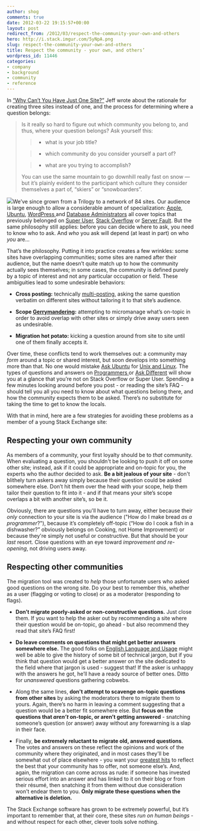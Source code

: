 ```yaml
---
author: shog
comments: true
date: 2012-03-22 19:15:57+00:00
layout: post
redirect_from: /2012/03/respect-the-community-your-own-and-others
hero: http://i.stack.imgur.com/5yNpA.png
slug: respect-the-community-your-own-and-others
title: Respect the community - your own, and others’
wordpress_id: 11446
categories:
- company
- background
- community
- reference
---
```


In [“Why Can’t You Have Just One Site?”](http://blog.stackoverflow.com/2009/07/why-cant-you-have-just-one-site/) Jeff wrote about the rationale for creating three sites instead of one, and the process for determining where a question belongs:


<blockquote>Is it really so hard to figure out which community you belong to, and thus, where your question belongs? Ask yourself this:

> 
> 
	
>   * what is your job title?
> 
	
>   * which community do you consider yourself a part of?
> 
	
>   * what are you trying to accomplish?
> 

You can use the same mountain to go downhill really fast on snow — but it’s plainly evident to the participant which culture they consider themselves a part of, “skiers” or “snowboarders”.</blockquote>


![](http://i.stack.imgur.com/5yNpA.png)We’ve since grown from a Trilogy to a network of 84 sites. Our audience is large enough to allow a considerable amount of specialization: [Apple](http://askdifferent.com/), [Ubuntu](http://askubuntu.com/), [WordPress ](http://wordpress.stackexchange.com/)and [Database Administrators](http://dba.stackexchange.com/) all cover topics that previously belonged on [Super User](http://superuser.com/), [Stack Overflow](http://stackoverflow.com/) or [Server Fault](http://serverfault.com/). But the same philosophy still applies: before you can decide where to ask, you need to know who to ask. And _who_ you ask will depend (at least in part) on who _you_ are...

That’s the philosophy. Putting it into practice creates a few wrinkles: some sites have overlapping communities; some sites are named after their audience, but the name doesn’t quite match up to how the community actually sees themselves; in some cases, the community is defined purely by a topic of interest and not any particular occupation or field. These ambiguities lead to some undesirable behaviors:



	
  * **Cross posting:** technically [multi-posting](http://en.wikipedia.org/wiki/Multiposting), asking the same question verbatim on different sites without tailoring it to that site’s audience.

	
  * **Scope [Gerrymandering](http://en.wikipedia.org/wiki/Gerrymandering):** attempting to micromanage what’s on-topic in order to avoid overlap with other sites or simply drive away users seen as undesirable.

	
  * **Migration hot potato:** kicking a question around from site to site until one of them finally accepts it.


Over time, these conflicts tend to work themselves out: a community may _form_ around a topic or shared interest, but soon develops into something more than that. No one would mistake [Ask Ubuntu](http://askubuntu.com/) for [Unix and Linux](http://unix.stackexchange.com/). The types of questions and answers on [Programmers ](http://programmers.stackexchange.com/)or [Ask Different](http://apple.stackexchange.com/) will show you at a glance that you’re not on Stack Overflow or Super User. Spending a few minutes looking around before you post - or reading the site’s FAQ - should tell you all you need to know about what questions belong there, and how the community expects them to be asked. There’s no substitute for taking the time to get to know the locals.

With that in mind, here are a few strategies for avoiding these problems as a member of a young Stack Exchange site:


## Respecting your own community


As members of a community, your first loyalty should be to _that_ community. When evaluating a question, you shouldn't be looking to push it off on some other site; instead, ask if it could be appropriate and on-topic for you, the experts who the author decided to ask. **Be a bit jealous of your site** - don't blithely turn askers away simply because their question could be asked somewhere else. Don’t hit them over the head with your scope, help them tailor their question to fit into it - and if that means your site’s scope overlaps a bit with another site’s, so be it.

Obviously, there are questions you'll have to turn away, either because their _only_ connection to your site is via the audience ("How do I make bread _as a programmer_?"), because it’s completely off-topic (“How do I cook a fish in a dishwasher?” obviously belongs on Cooking, not Home Improvement) or because they're simply not useful or constructive. But that should be your _last_ resort. Close questions with an eye toward _improvement and re-opening_, not driving users away.


## Respecting other communities


The migration tool was created to _help_ those unfortunate users who asked good questions on the wrong site. Do your best to remember this, whether as a user (flagging or voting to close) or as a moderator (responding to flags).



	
  * **Don’t migrate poorly-asked or non-constructive questions.** Just close them. If you want to help the asker out by recommending a site where their question would be on-topic, go ahead - but also recommend they read that site’s FAQ first!

	
  * **Do leave comments on questions that might get better answers somewhere else.** The good folks on [English Language and Usage](http://english.stackexchange.com/) might well be able to give the history of some bit of technical jargon, but if you think that question would get a better answer on the site dedicated to the field where that jargon is used - suggest that! If the asker is unhappy with the answers he got, he’ll have a ready source of better ones. Ditto for _unanswered_ questions gathering cobwebs.

	
  * Along the same lines, **don't attempt to scavenge on-topic questions from other sites** by asking the moderators there to migrate them to yours. Again, there’s no harm in leaving a comment suggesting that a question would be a better fit somewhere else. But **focus on the questions that _aren’t_ on-topic, or aren’t getting answered** - snatching someone’s question (or answer) away without any forewarning is a slap in their face.

	
  * Finally, **be extremely reluctant to migrate old, answered questions**. The votes and answers on these reflect the opinions and work of the community where they originated, and in most cases they'll be somewhat out of place elsewhere - you want your [greatest hits](http://blog.stackoverflow.com/2012/02/stack-exchanges-greatest-hits/) to reflect the best that your community has to offer, not someone else’s. And, again, the migration can come across as rude: if someone has invested serious effort into an answer and has linked to it on their blog or from their résumé, then snatching it from them without due consideration won't endear them to you. **Only migrate these questions when the alternative is deletion.**


The Stack Exchange software has grown to be extremely powerful, but it’s important to remember that, at their core, these sites _run on human beings_ - and without respect for each other, clever tools solve nothing.
